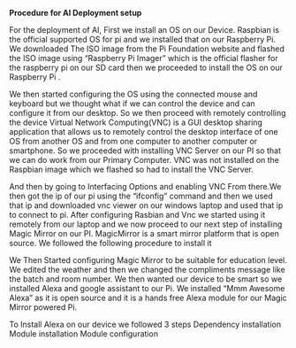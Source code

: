 **Procedure for AI Deployment setup**

For the deployment of AI, First we install an OS on our Device. Raspbian is the official supported OS for pi and we installed that on our Raspberry Pi. We downloaded The ISO image from the Pi Foundation website and flashed the ISO image using “Raspberry Pi Imager” which is the official flasher for the raspberry pi on our SD card then we proceeded to install the OS on our Raspberry Pi
.

We then started configuring the OS using the connected mouse and keyboard but we thought what if we can control the device and can configure it from our desktop. So we then proceed with remotely controlling the device
Virtual Network Computing(VNC) is a GUI desktop sharing application that allows us to remotely control the desktop interface of one OS from another OS and from one computer to another computer or smartphone. So we proceeded with installing VNC Server on our PI so that we can do work from our Primary Computer. VNC was not installed on the Raspbian image which we flashed so had to install the VNC Server.

And then by going to Interfacing Options and enabling VNC From there.We then got the ip of our pi using the “ifconfig” command and then we used that ip and downloaded vnc viewer on our windows laptop and used that ip to connect to pi.
After configuring Rasbian and Vnc we started using it remotely from our laptop and we now proceed to our next step of installing Magic Mirror on our PI.
MagicMirror is a smart mirror platform that is open source. We followed the following procedure to install it

We Then Started configuring Magic Mirror to be suitable for education level. We edited the weather and then we changed the compliments message like the batch and room number. We then wanted our device to be smart so we installed Alexa and google assistant to our Pi.
We installed “Mmm Awesome Alexa” as it is open source and it is a hands free Alexa module for our Magic Mirror powered Pi. 

To Install Alexa on our device we followed 3 steps
Dependency installation
Module installation
Module configuration



